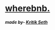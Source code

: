 <a href="https://wherebnb.herokuapp.com/" target="_blank"><h1 style="color:#0056B3">wherebnb.</h1></a>
<h5>made by- <a href="/about">Kritik Seth</a></h5>
